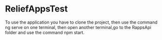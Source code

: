 # ReliefAppsTest

To use the application you have to clone the project,
then use the command ng serve on one terminal,
then open another terminal,go to the RappsApi folder and use the command npm start.
